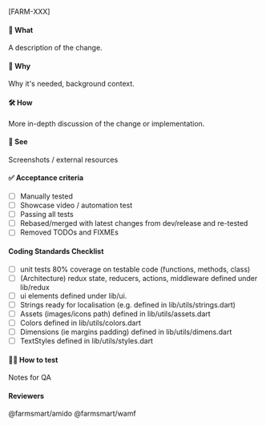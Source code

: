 [FARM-XXX]

#### 📲 What

A description of the change.

#### 🤔 Why
		
Why it's needed, background context.
		
#### 🛠 How
		
More in-depth discussion of the change or implementation.

#### 👀 See
		
Screenshots / external resources
		 
#### ✅ Acceptance criteria

- [ ] Manually tested
- [ ] Showcase video / automation test
- [ ] Passing all tests
- [ ] Rebased/merged with latest changes from dev/release and re-tested
- [ ] Removed TODOs and FIXMEs

#### Coding Standards Checklist
- [ ] unit tests 80% coverage on testable code (functions, methods, class)
- [ ] (Architecture) redux state, reducers, actions, middleware defined under lib/redux
- [ ] ui elements defined under lib/ui. 
- [ ] Strings ready for localisation (e.g. defined in lib/utils/strings.dart)
- [ ] Assets (images/icons path) defined in lib/utils/assets.dart
- [ ] Colors defined in lib/utils/colors.dart
- [ ] Dimensions (ie margins padding) defined in lib/utils/dimens.dart
- [ ] TextStyles defined in lib/utils/styles.dart

#### 🕵️‍♂️ How to test

Notes for QA

#### Reviewers

@farmsmart/amido @farmsmart/wamf
